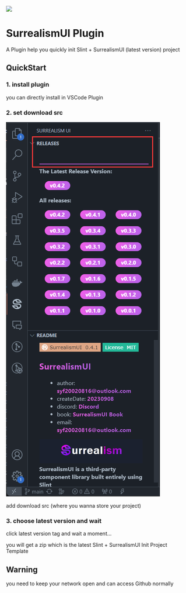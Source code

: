 <img
        src="https://img.shields.io/badge/License-MIT-orange?style=flat-square&logoColor=%23fff&labelColor=%2323B898&color=%2323B898"
      />

# SurrealismUI Plugin

A Plugin help you quickly init Slint + SurrealismUI (latest version) project

## QuickStart

### 1. install plugin 

you can directly install in VSCode Plugin

### 2. set download src

![](https://github.com/Surrealism-All/surrealism-ui-plugin/blob/main/README/src.png)

add download src (where you wanna store your project)

### 3. choose latest version and wait

click latest version tag and wait a moment...

you will get a zip which is the latest Slint + SurrealismUI Init Project Template

## Warning 

you need to keep your network open and can access Github normally